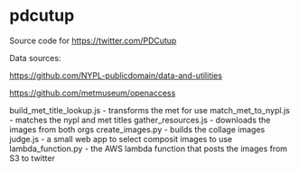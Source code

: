 # pdcutup
Source code for https://twitter.com/PDCutup

Data sources:

https://github.com/NYPL-publicdomain/data-and-utilities

https://github.com/metmuseum/openaccess

build_met_title_lookup.js - transforms the met for use
match_met_to_nypl.js - matches the nypl and met titles
gather_resources.js - downloads the images from both orgs
create_images.py - builds the collage images
judge.js - a small web app to select composit images to use
lambda_function.py - the AWS lambda function that posts the images from S3 to twitter

